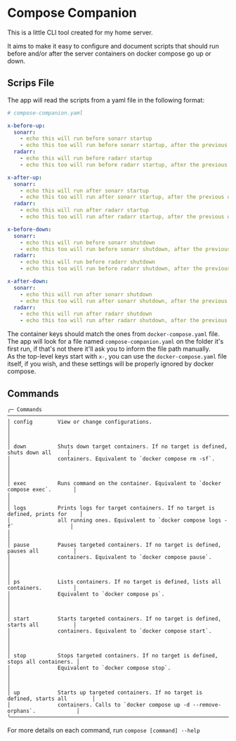 # Compose Companion

This is a little CLI tool created for my home server.

It aims to make it easy to configure and document scripts that should run before and/or after the server containers on docker compose go up or down.

## Scrips File

The app will read the scripts from a yaml file in the following format:

```yaml
# compose-companion.yaml

x-before-up:
  sonarr:
    - echo this will run before sonarr startup
    - echo this too will run before sonarr startup, after the previous one
  radarr:
    - echo this will run before radarr startup
    - echo this too will run before radarr startup, after the previous one

x-after-up:
  sonarr:
    - echo this will run after sonarr startup
    - echo this too will run after sonarr startup, after the previous one
  radarr:
    - echo this will run after radarr startup
    - echo this too will run after radarr startup, after the previous one

x-before-down:
  sonarr:
    - echo this will run before sonarr shutdown
    - echo this too will run before sonarr shutdown, after the previous one
  radarr:
    - echo this will run before radarr shutdown
    - echo this too will run before radarr shutdown, after the previous one

x-after-down:
  sonarr:
    - echo this will run after sonarr shutdown
    - echo this too will run after sonarr shutdown, after the previous one
  radarr:
    - echo this will run after radarr shutdown
    - echo this too will run after radarr shutdown, after the previous one
```

The container keys should match the ones from `docker-compose.yaml` file.  
The app will look for a file named `compose-companion.yaml` on the folder it's first run, if that's not there it'll ask you to inform the file path manually.  
As the top-level keys start with `x-`, you can use the `docker-compose.yaml` file itself, if you wish, and these settings will be properly ignored by docker compose.

## Commands

```plain
╭─ Commands ──────────────────────────────────────────────────────────────────────────────╮
│ config        View or change configurations.                                            │
│                                                                                         │
│ down          Shuts down target containers. If no target is defined, shuts down all     │
│               containers. Equivalent to `docker compose rm -sf`.                        │
│                                                                                         │
│ exec          Runs command on the container. Equivalent to `docker compose exec`.       │
│                                                                                         │
│ logs          Prints logs for target containers. If no target is defined, prints for    │
│               all running ones. Equivalent to `docker compose logs -f`                  │
│                                                                                         │
│ pause         Pauses targeted containers. If no target is defined, pauses all           │
│               containers. Equivalent to `docker compose pause`.                         │
│                                                                                         │
│ ps            Lists containers. If no target is defined, lists all containers.          │
│               Equivalent to `docker compose ps`.                                        │
│                                                                                         │
│ start         Starts targeted containers. If no target is defined, starts all           │
│               containers. Equivalent to `docker compose start`.                         │
│                                                                                         │
│ stop          Stops targeted containers. If no target is defined, stops all containers. │
│               Equivalent to `docker compose stop`.                                      │
│                                                                                         │
│ up            Starts up targeted containers. If no target is defined, starts all        │
│               containers. Calls to `docker compose up -d --remove-orphans`.             │
╰─────────────────────────────────────────────────────────────────────────────────────────╯
```

For more details on each command, run `compose [command] --help`
